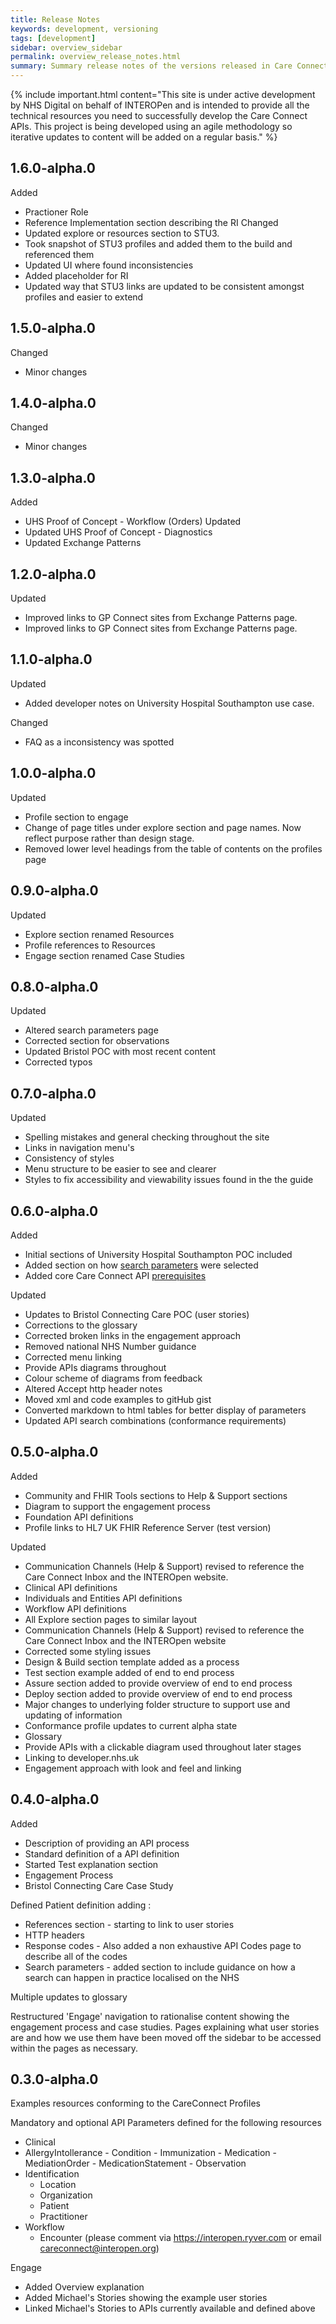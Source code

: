 ```yaml
---
title: Release Notes
keywords: development, versioning
tags: [development]
sidebar: overview_sidebar
permalink: overview_release_notes.html
summary: Summary release notes of the versions released in Care Connect API Implementation Guide
---
```


{% include important.html content="This site is under active development by NHS Digital on behalf of INTEROPen and is intended to provide all the technical resources you need to successfully develop the Care Connect APIs. This project is being developed using an agile methodology so iterative updates to content will be added on a regular basis." %}

## 1.6.0-alpha.0 ##

Added
  - Practioner Role
  - Reference Implementation section describing the RI
Changed
  - Updated explore or resources section to STU3.
  - Took snapshot of STU3 profiles and added them to the build and referenced them
  - Updated UI where found inconsistencies
  - Added placeholder for RI
  - Updated way that STU3 links are updated to be consistent amongst profiles and easier to extend

## 1.5.0-alpha.0 ##

Changed
  - Minor changes

## 1.4.0-alpha.0 ##

Changed
  - Minor changes

## 1.3.0-alpha.0 ##

Added
  - UHS Proof of Concept - Workflow (Orders)
Updated
  - Updated UHS Proof of Concept - Diagnostics
  - Updated Exchange Patterns

## 1.2.0-alpha.0 ##

Updated
  - Improved links to GP Connect sites from Exchange Patterns page.
  - Improved links to GP Connect sites from Exchange Patterns page.

## 1.1.0-alpha.0 ##

Updated
  - Added developer notes on University Hospital Southampton use case.

Changed
  - FAQ as a inconsistency was spotted

## 1.0.0-alpha.0 ##

Updated
  - Profile section to engage
  - Change of page titles under explore section and page names. Now reflect purpose rather than design stage.
  - Removed lower level headings from the table of contents on the profiles page

## 0.9.0-alpha.0 ##

Updated
  - Explore section renamed Resources
  - Profile references to Resources
  - Engage section renamed Case Studies

## 0.8.0-alpha.0 ##

Updated
  - Altered search parameters page
  - Corrected section for observations
  - Updated Bristol POC with most recent content
  - Corrected typos

## 0.7.0-alpha.0 ##

Updated
  - Spelling mistakes and general checking throughout the site
  - Links in navigation menu's
  - Consistency of styles
  - Menu structure to be easier to see and clearer
  - Styles to fix accessibility and viewability issues found in the the guide


## 0.6.0-alpha.0 ##

Added
  - Initial sections of University Hospital Southampton POC included
  - Added section on how [search parameters](search_parameters.html) were selected
  - Added core Care Connect API [prerequisites](explore.html)

Updated
  - Updates to Bristol Connecting Care POC (user stories)
  - Corrections to the glossary
  - Corrected broken links in the engagement approach
  - Removed national NHS Number guidance
  - Corrected menu linking
  - Provide APIs diagrams throughout
  - Colour scheme of diagrams from feedback
  - Altered Accept http header notes
  - Moved xml and code examples to gitHub gist
  - Converted markdown to html tables for better display of parameters
  - Updated API search combinations (conformance requirements)

## 0.5.0-alpha.0 ##

Added
- Community and FHIR Tools sections to Help & Support sections
- Diagram to support the engagement process
- Foundation API definitions
- Profile links to HL7 UK FHIR Reference Server (test version)

Updated
- Communication Channels (Help & Support) revised to reference the Care Connect Inbox and the INTEROpen website.
- Clinical API definitions
- Individuals and Entities API definitions
- Workflow API definitions
- All Explore section pages to similar layout
- Communication Channels (Help & Support) revised to reference the Care Connect Inbox and the INTEROpen website
- Corrected some styling issues
- Design & Build section template added as a process
- Test section example added of end to end process
- Assure section added to provide overview of end to end process
- Deploy section added to provide overview of end to end process
- Major changes to underlying folder structure to support use and updating of information
- Conformance profile updates to current alpha state
- Glossary
- Provide APIs with a clickable diagram used throughout later stages
- Linking to developer.nhs.uk
- Engagement approach with look and feel and linking


## 0.4.0-alpha.0 ##

Added
- Description of providing an API process
- Standard definition of a API definition
- Started Test explanation section
- Engagement Process
- Bristol Connecting Care Case Study

Defined Patient definition adding :
- References section - starting to link to user stories
- HTTP headers
- Response codes - Also added a non exhaustive API Codes page to describe all of the codes
- Search parameters - added section to include guidance on how a search can happen in practice localised on the NHS

Multiple updates to glossary

Restructured 'Engage' navigation to rationalise content showing the engagement process and case studies. Pages explaining what user stories are and how we use them have been moved off the sidebar to be accessed within the pages as necessary.

## 0.3.0-alpha.0 ##

Examples resources conforming to the CareConnect Profiles

Mandatory and optional API Parameters defined for the following resources
  - Clinical    
   - AllergyIntollerance
    - Condition
    - Immunization
    - Medication
    - MediationOrder
    - MedicationStatement
    - Observation
- Identification
    - Location
    - Organization
    - Patient
    - Practitioner
- Workflow
    - Encounter
(please comment via https://interopen.ryver.com or email careconnect@interopen.org)

Engage
- Added Overview explanation
- Added Michael's Stories showing the example user stories
- Linked Michael's Stories to APIs currently available and defined above
